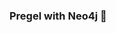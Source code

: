 ### Pregel with Neo4j 🚀



































































































































 










































































































































































































